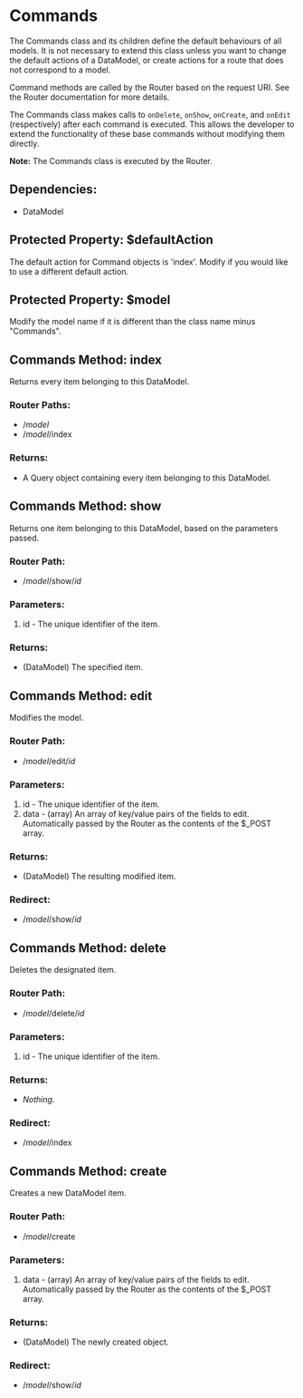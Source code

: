Commands
======================

The Commands class and its children define the default behaviours of all models.  It is not necessary to extend this class unless you want to change the default actions of a DataModel, or create actions for a route that does not correspond to a model.

Command methods are called by the Router based on the request URI.  See the Router documentation for more details.

The Commands class makes calls to `onDelete`, `onShow`, `onCreate`, and `onEdit` (respectively) after each command is executed.  This allows the developer to extend the functionality of these base commands without modifying them directly.

**Note:** The Commands class is executed by the Router.

Dependencies:
--------------------------------- 

- DataModel

Protected Property: $defaultAction
---------------------------------

The default action for Command objects is 'index'.  Modify if you would like to use a different default action.

Protected Property: $model
---------------------------------

Modify the model name if it is different than the class name minus "Commands".


Commands Method: index
---------------------------------

Returns every item belonging to this DataModel.

### Router Paths:

- /*model*
- /*model*/index

### Returns:

- A Query object containing every item belonging to this DataModel.


Commands Method: show
---------------------------------

Returns one item belonging to this DataModel, based on the parameters passed.

### Router Path:

- /*model*/show/*id*

### Parameters:

1. id - The unique identifier of the item.

### Returns:

- (DataModel) The specified item.


Commands Method: edit
---------------------------------

Modifies the model.

### Router Path:

- /*model*/edit/*id*

### Parameters:

1. id   - The unique identifier of the item.
2. data - (array) An array of key/value pairs of the fields to edit.  Automatically passed by the Router as the contents of the $_POST array.

### Returns:

- (DataModel) The resulting modified item.

### Redirect:

- /*model*/show/*id*


Commands Method: delete
---------------------------------

Deletes the designated item.

### Router Path:

- /*model*/delete/*id*

### Parameters:

1. id - The unique identifier of the item.

### Returns:

- *Nothing.*

### Redirect:

- /*model*/index

Commands Method: create
---------------------------------

Creates a new DataModel item.

### Router Path:

- /*model*/create

### Parameters:

1. data - (array) An array of key/value pairs of the fields to edit.  Automatically passed by the Router as the contents of the $_POST array.

### Returns:

- (DataModel) The newly created object.

### Redirect:

- /*model*/show/*id*
